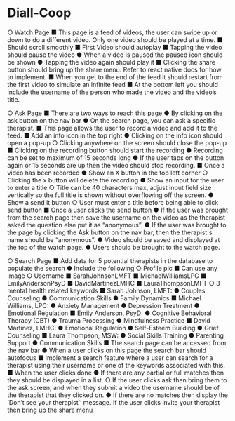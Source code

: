 # Diall-Coop






○ Watch Page
■ This page is a feed of videos, the user can swipe up or down to do a
different video. Only one video should be played at a time.
■ Should scroll smoothly
■ First Video should autoplay
■ Tapping the video should pause the video
● When a video is paused the paused icon should be shown
● Tapping the video again should play it
■ Clicking the share button should bring up the share menu. Refer to react
native docs for how to implement.
■ When you get to the end of the feed it should restart from the first video
to simulate an infinite feed
■ At the bottom left you should include the username of the person who made the video and the video’s title.

 
○ Ask Page
■ There are two ways to reach this page
● By clicking on the ask button on the nav bar
● On the search page, you can ask a specific therapist.
■ This page allows the user to record a video and add it to the feed.
■ Add an info icon in the top right
● Clicking on the info icon should open a pop-up
○ Clicking anywhere on the screen should close the pop-up
■ Clicking on the recording button should start the recording
● Recording can be set to maximum of 15 seconds long
● If the user taps on the button again or 15 seconds are up then the
video should stop recording.
■ Once a video has been recorded
● Show an X button in the top left corner
○ Clicking the x button will delete the recording
● Show an input for the user to enter a title
○ Title can be 40 characters max, adjust input field size vertically so the full title is shown without overflowing off the screen.
● Show a send it button
○ User must enter a title before being able to click send button
■ Once a user clicks the send button
● If the user was brought from the search page then save the
username on the video as the therapist asked the question else put it as “anonymous”.
● If the user was brought to the page by clicking the Ask button on
the nav bar, then the therapist's name should be “anonymous”.
● Video should be saved and displayed at the top of the watch page.
● Users should be brought to the watch page.


○ Search Page
■ Add data for 5 potential therapists in the database to populate the search
● Include the following ○ Profile pic
■ Can use any image
○ Username
■ SarahJohnsonLMFT ■ MichaelWilliamsLPC ■ EmilyAndersonPsyD ■ DavidMartinezLMHC ■ LauraThompsonLMFT
○ 3 mental health related keywords
■ Sarah Johnson, LMFT:
● Couples Counseling
● Communication Skills
● Family Dynamics
■ Michael Williams, LPC:
● Anxiety Management
● Depression Treatment
● Emotional Regulation
■ Emily Anderson, PsyD:
● Cognitive Behavioral Therapy (CBT)
● Trauma Processing
● Mindfulness Practice
■ David Martinez, LMHC:
● Emotional Regulation
● Self-Esteem Building
● Grief Counseling
■ Laura Thompson, MSW:
● Social Skills Training
● Parenting Support
● Communication Skills
■ The search page can be accessed from the nav bar
● When a user clicks on this page the search bar should autofocus
■ Implement a search feature where a user can search for a therapist using their username or one of the keywords associated with this.
■ When the user clicks done
● If there are any partial or full matches then they should be
displayed in a list.
○ If the user clicks ask then bring them to the ask screen,
and when they submit a video the username should be of
the therapist that they clicked on.
● If there are no matches then display the ‘Don’t see your therapist’’
message. If the user clicks invite your therapist then bring up the share menu
